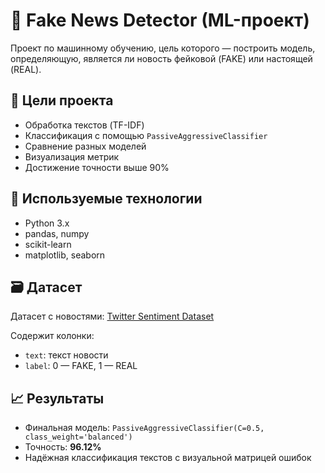 # 📰 Fake News Detector (ML-проект)

Проект по машинному обучению, цель которого — построить модель, определяющую, является ли новость фейковой (FAKE) или настоящей (REAL).

## 📌 Цели проекта

- Обработка текстов (TF-IDF)
- Классификация с помощью `PassiveAggressiveClassifier`
- Сравнение разных моделей
- Визуализация метрик
- Достижение точности выше 90%

## 🧠 Используемые технологии

- Python 3.x
- pandas, numpy
- scikit-learn
- matplotlib, seaborn

## 🗃️ Датасет

Датасет с новостями: [Twitter Sentiment Dataset](https://github.com/dD2405/Twitter_Sentiment_Analysis/blob/master/train.csv)

Содержит колонки:
- `text`: текст новости
- `label`: 0 — FAKE, 1 — REAL

## 📈 Результаты

- Финальная модель: `PassiveAggressiveClassifier(C=0.5, class_weight='balanced')`
- Точность: **96.12%**
- Надёжная классификация текстов с визуальной матрицей ошибок
